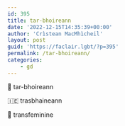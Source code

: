 ```yaml
---
id: 395
title: tar-bhoireann
date: '2022-12-15T14:35:39+00:00'
author: 'Crìstean MacMhìcheil'
layout: post
guid: 'https://faclair.lgbt/?p=395'
permalink: /tar-bhoireann/
categories:
    - gd
---
```


&#x1f3f4;&#xe0067;&#xe0062;&#xe0073;&#xe0063;&#xe0074;&#xe007f; tar-bhoireann

&#x1f1ee;&#x1f1ea; trasbhaineann

&#x1f3f4;&#xe0067;&#xe0062;&#xe0065;&#xe006e;&#xe0067;&#xe007f; transfeminine